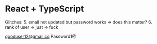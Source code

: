 # React + TypeScript 

Glitches:
5. email not updated but password works => does this matter? 
6. rank of user => just => fuck


gooduser12@gmail.co
Password1@
